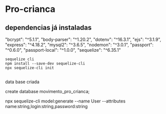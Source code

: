 # Pro-crianca

## dependencias já instaladas
   "bcrypt": "^5.1.1",
    "body-parser": "^1.20.2",
    "dotenv": "^16.3.1",
    "ejs": "^3.1.9",
    "express": "^4.18.2",
    "mysql2": "^3.6.5",
    "nodemon": "^3.0.1",
    "passport": "^0.6.0",
    "passport-local": "^1.0.0",
    "sequelize": "^6.35.1"

    sequelize cli
    npm install --save-dev sequelize-cli
    npx sequelize-cli init
##
data base criada

create database movimento_pro_crianca;

npx sequelize-cli model:generate --name User --attributes name:string,login:string,password:string